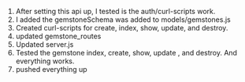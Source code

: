 1. After setting this api up, I tested is the auth/curl-scripts work.
2. I added the gemstoneSchema was added to models/gemstones.js
3. Created curl-scripts for create, index, show, update, and destroy.
4. updated gemstone_routes
5. Updated server.js
6. Tested the gemstone index, create, show, update , and destroy. And everything works.
8. pushed everything up
